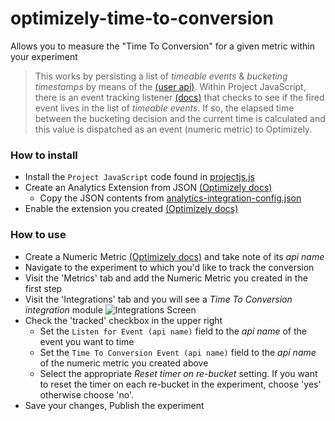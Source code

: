 # optimizely-time-to-conversion

Allows you to measure the "Time To Conversion" for a given metric within your experiment

> This works by persisting a list of _timeable events_ & _bucketing timestamps_ by means of the [(user api)](https://developers.optimizely.com/x/solutions/javascript/reference/index.html#function_setuser). Within Project JavaScript, there is an event tracking listener [(docs)](https://developers.optimizely.com/x/solutions/javascript/reference/#function_registerlisteners) that checks to see if the fired event lives in the list of _timeable events_. If so, the elapsed time between the bucketing decision and the current time is calculated and this value is dispatched as an event (numeric metric) to Optimizely.

### How to install
* Install the `Project JavaScript` code found in [projectjs.js](https://github.com/cpreid/optimizely-time-to-conversion/blob/master/projectjs.js)
* Create an Analytics Extension from JSON [(Optimizely docs)](https://help.optimizely.com/Integrate_Other_Platforms/Custom_analytics_integrations_in_Optimizely_X#Create_as_JSON)
  * Copy the JSON contents from [analytics-integration-config.json](https://github.com/cpreid/optimizely-time-to-conversion/blob/master/analytics-integration-config.json)
* Enable the extension you created [(Optimizely docs)](https://help.optimizely.com/Integrate_Other_Platforms/Custom_analytics_integrations_in_Optimizely_X#Enable_an_integration)

### How to use
* Create a Numeric Metric [(Optimizely docs)](https://help.optimizely.com/Measure_success%3A_Track_visitor_behaviors/Create_a_metric_in_Optimizely_X) and take note of its _api name_
* Navigate to the experiment to which you'd like to track the conversion
* Visit the 'Metrics' tab and add the Numeric Metric you created in the first step
* Visit the 'Integrations' tab and you will see a _Time To Conversion integration_ module 
![Integrations Screen](https://github.com/cpreid/optimizely-time-to-conversion/blob/master/docs/integration.png)
* Check the 'tracked' checkbox in the upper right
  * Set the `Listen for Event (api name)` field to the _api name_ of the event you want to time
  * Set the `Time To Conversion Event (api name)` field to the _api name_ of the numeric metric you created above
  * Select the appropriate _Reset timer on re-bucket_ setting. If you want to reset the timer on each re-bucket in the experiment, choose 'yes' otherwise choose 'no'.
* Save your changes, Publish the experiment
